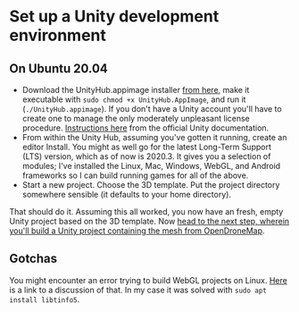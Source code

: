 # Set up a Unity development environment

## On Ubuntu 20.04
- Download the UnityHub.appimage installer [from here](https://unity3d.com/get-unity/download), make it executable with ```sudo chmod +x UnityHub.AppImage```, and run it (```./UnityHub.appimage```). If you don't have a Unity account you'll have to create one to manage the only moderately unpleasant license procedure. [Instructions here](https://docs.unity3d.com/Manual/GettingStartedInstallingHub.html) from the official Unity documentation.
- From within the Unity Hub, assuming you've gotten it running, create an editor Install. You might as well go for the latest Long-Term Support (LTS) version, which as of now is 2020.3. It gives you a selection of modules; I've installed the Linux, Mac, Windows, WebGL, and Android frameworks so I can build running games for all of the above.
- Start a new project. Choose the 3D template. Put the project directory somewhere sensible (it defaults to your home directory).

That should do it. Assuming this all worked, you now have an fresh, empty Unity project based on the 3D template. Now [head to the next step, wherein you'll build a Unity project containing the mesh from OpenDroneMap](/docs/build_unity_project.md).

## Gotchas
You might encounter an error trying to build WebGL projects on Linux. [Here](https://forum.unity.com/threads/cant-build-webgl-because-of-il2cpp-suddenly-crashes-on-ubuntu-19-04.764123/) is a link to a discussion of that. In my case it was solved with ```sudo apt install libtinfo5```. 
